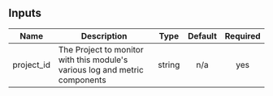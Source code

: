 ## Inputs

| Name | Description | Type | Default | Required |
|------|-------------|:----:|:-----:|:-----:|
| project\_id | The Project to monitor with this module's various log and metric components | string | n/a | yes |


